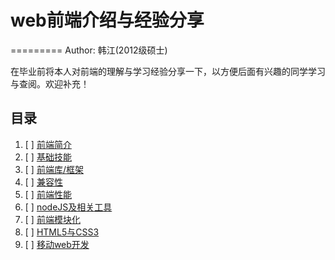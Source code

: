 # web前端介绍与经验分享
=========
    Author: 韩江(2012级硕士)  

在毕业前将本人对前端的理解与学习经验分享一下，以方便后面有兴趣的同学学习与查阅。欢迎补充！


## 目录
1. [ ] [前端简介](./aboutweb.md)
2. [ ] [基础技能](./basic.md)
3. [ ] [前端库/框架](./tool.md)
4. [ ] [兼容性](./ie.md)
5. [ ] [前端性能](./speed.md)
6. [ ] [nodeJS及相关工具](./nodejs.md)
7. [ ] [前端模块化](./module.md)
8. [ ] [HTML5与CSS3](./html5.md)
9. [ ] [移动web开发](./mobile.md)